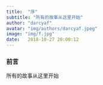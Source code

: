 ```yaml
---
title:  "序"
subtitle: "所有的故事从这里开始"
author: "darcyaf"
avatar: "img/authors/darcyaf.jpeg"
image: "img/f.jpg"
date:   2018-10-27 20:00:12
---
```


### 前言
所有的故事从这里开始
